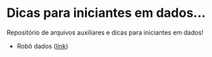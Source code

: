 # Dicas para iniciantes em dados...

Repositório de arquivos auxiliares e dicas para iniciantes em dados!

- Robô dados ([link](https://website-zouza.s3.us-east-2.amazonaws.com/Bot.html))
